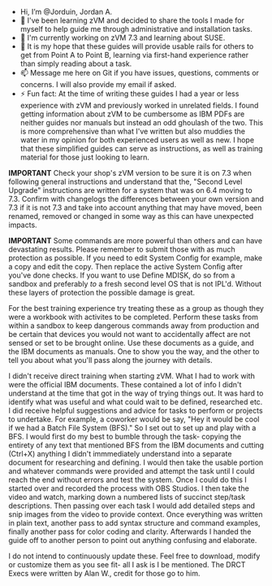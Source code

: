 -  Hi, I’m @Jorduin, Jordan A.
- 👀 I've been learning zVM and decided to share the tools I made for myself to help guide me through administrative and installation tasks.
- 🌱 I'm currently working on zVM 7.3 and learning about SUSE.
- 💞️ It is my hope that these guides will provide usable rails for others to get from Point A to Point B, learning via first-hand experience 
      rather than simply reading about a task.
- 📫 Message me here on Git if you have issues, questions, comments or concerns. I will also provide my email if asked.
- ⚡ Fun fact: At the time of writing these guides I had a year or less experience with zVM and previously worked in unrelated fields. I found
      getting information about zVM to be cumbersome as IBM PDFs are neither guides nor manuals but instead an odd ghoulash of the two. This is
      more comprehensive than what I've written but also muddies the water in my opinion for both experienced users as well as new. I hope that
      these simplified guides can serve as instructions, as well as training material for those just looking to learn. 

**IMPORTANT**
Check your shop's zVM version to be sure it is on 7.3 when following general instructions and understand that the, "Second Level Upgrade" instructions
are written for a system that was on 6.4 moving to 7.3. Confirm with changelogs the differences between your own version and 7.3 if it is not 7.3
and take into account anything that may have moved, been renamed, removed or changed in some way as this can have unexpected impacts.

**IMPORTANT**
Some commands are more powerful than others and can have devastating results. Please remember to submit those with as much protection as possible.
If you need to edit System Config for example, make a copy and edit the copy. Then replace the active System Config after you've done checks.
If you want to use Define MDISK, do so from a sandbox and preferably *to* a fresh second level OS that is not IPL'd. Without these layers of protection
the possible damage is great.

For the best training experience try treating these as a group as though they were a workbook with activites to be completed. Perform these tasks from
within a sandbox to keep dangerous commands away from production and be certain that devices you would not want to accidentally affect are not
sensed or set to be brought online. Use these documents as a guide, and the IBM documents as manuals. One to show you the way, and the other to
tell you about what you'll pass along the journey with details.

I didn't receive direct training when starting zVM. What I had to work with were the official IBM documents. These contained a lot of info I
didn't understand at the time that got in the way of trying things out. It was hard to identify what was useful and what could wait to be 
defined, researched etc. I did receive helpful suggestions and advice for tasks to perform or projects to undertake. For example, a 
coworker would be say, "Hey it would be cool if we had a Batch File System (BFS)." So I set out to set up and play with a BFS. I would first
do my best to bumble through the task- copying the entirety of any text that mentioned BFS from the IBM documents and cutting (Ctrl+X) anything
I didn't immmediately understand into a separate document for researching and defining. I would then take the usable portion and whatever commands
were provided and attempt the task until I could reach the end without errors and test the system. Once I could do this I started over and recorded
the process with OBS Studios. I then take the video and watch, marking down a numbered lists of succinct step/task descriptions. Then passing over
each task I would add detailed steps and snip images from the video to provide context. Once everything was written in plain text, another pass
to add syntax structure and command examples, finally another pass for color coding and clarity. Afterwards I handed the guide off to another person
to point out anything confusing and elaborate.

I do not intend to continuously update these. Feel free to download, modify or customize them as you see fit- all I ask is I be mentioned. The DRCT
Execs were written by Alan W., credit for those go to him.
